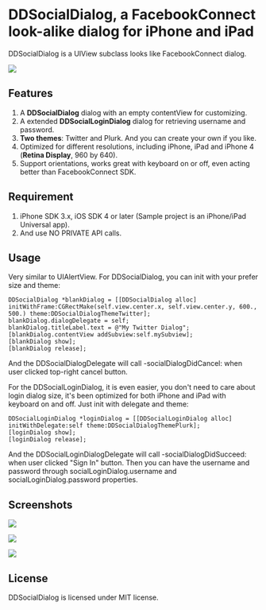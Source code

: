 # DDSocialDialog, a FacebookConnect look-alike dialog for iPhone and iPad

DDSocialDialog is a UIView subclass looks like FacebookConnect dialog.

![](http://github.com/digdog/DDSocialDialog/raw/master/Screenshots/DDSocialLoginDialogiPhone.png)

## Features

1. A **DDSocialDialog** dialog with an empty contentView for customizing.
2. A extended **DDSocialLoginDialog** dialog for retrieving username and password.
3. **Two themes**: Twitter and Plurk. And you can create your own if you like.
4. Optimized for different resolutions, including iPhone, iPad and iPhone 4 (**Retina Display**, 960 by 640).
5. Support orientations, works great with keyboard on or off, even acting better than FacebookConnect SDK.

## Requirement

1. iPhone SDK 3.x, iOS SDK 4 or later (Sample project is an iPhone/iPad Universal app).
2. And use NO PRIVATE API calls.

## Usage

Very similar to UIAlertView. For DDSocialDialog, you can init with your prefer size and theme:

    DDSocialDialog *blankDialog = [[DDSocialDialog alloc] initWithFrame:CGRectMake(self.view.center.x, self.view.center.y, 600., 500.) theme:DDSocialDialogThemeTwitter];
    blankDialog.dialogDelegate = self;
    blankDialog.titleLabel.text = @"My Twitter Dialog";
    [blankDialog.contentView addSubview:self.mySubview];
    [blankDialog show];
    [blankDialog release];
    
And the DDSocialDialogDelegate will call -socialDialogDidCancel: when user clicked top-right cancel button.

For the DDSocialLoginDialog, it is even easier, you don't need to care about login dialog size, it's been optimized for both iPhone and iPad with keyboard on and off. Just init with delegate and theme:

    DDSocialLoginDialog *loginDialog = [[DDSocialLoginDialog alloc] initWithDelegate:self theme:DDSocialDialogThemePlurk];
    [loginDialog show];
    [loginDialog release];
    
And the DDSocialLoginDialogDelegate will call -socialDialogDidSucceed: when user clicked "Sign In" button. Then you can have the username and password through socialLoginDialog.username and socialLoginDialog.password properties.

## Screenshots

![](http://github.com/digdog/DDSocialDialog/raw/master/Screenshots/DDSocialDialogiPad.png)


![](http://github.com/digdog/DDSocialDialog/raw/master/Screenshots/DDSocialLoginDialogiPad.png)


![](http://github.com/digdog/DDSocialDialog/raw/master/Screenshots/DDSocialLoginDialogiPhoneLandscape.png)

## License

DDSocialDialog is licensed under MIT license.